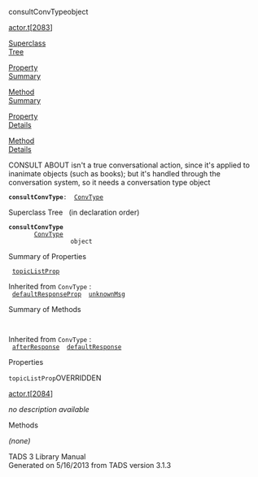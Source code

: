 <span class="title">consultConvType</span><span class="type">object</span>

[actor.t](../file/actor.t.html)\[[2083](../source/actor.t.html#2083)\]

[Superclass  
Tree](#_SuperClassTree_)

[Property  
Summary](#_PropSummary_)

[Method  
Summary](#_MethodSummary_)

[Property  
Details](#_Properties_)

[Method  
Details](#_Methods_)

<div class="fdesc">

CONSULT ABOUT isn't a true conversational action, since it's applied to
inanimate objects (such as books); but it's handled through the
conversation system, so it needs a conversation type object

**`consultConvType`**` :   `[`ConvType`](../object/ConvType.html)

</div>

<span id="_SuperClassTree_"></span>

<div class="mjhd">

<span class="hdln">Superclass Tree</span>   (in declaration order)

</div>

**`consultConvType`**  
`         `[`ConvType`](../object/ConvType.html)  
`                 object`  
<span id="_PropSummary_"></span>

<div class="mjhd">

<span class="hdln">Summary of Properties</span>  

</div>

` `[`topicListProp`](#topicListProp)`  `

Inherited from `ConvType` :  
` `[`defaultResponseProp`](../object/ConvType.html#defaultResponseProp)`  `[`unknownMsg`](../object/ConvType.html#unknownMsg)`  `

<span id="_MethodSummary_"></span>

<div class="mjhd">

<span class="hdln">Summary of Methods</span>  

</div>

` `

Inherited from `ConvType` :  
` `[`afterResponse`](../object/ConvType.html#afterResponse)`  `[`defaultResponse`](../object/ConvType.html#defaultResponse)`  `

<span id="_Properties_"></span>

<div class="mjhd">

<span class="hdln">Properties</span>  

</div>

<span id="topicListProp"></span>

`topicListProp`<span class="rem">OVERRIDDEN</span>

[actor.t](../file/actor.t.html)\[[2084](../source/actor.t.html#2084)\]

<div class="desc">

*no description available*

</div>

<span id="_Methods_"></span>

<div class="mjhd">

<span class="hdln">Methods</span>  

</div>

*(none)*

<div class="ftr">

TADS 3 Library Manual  
Generated on 5/16/2013 from TADS version 3.1.3

</div>
